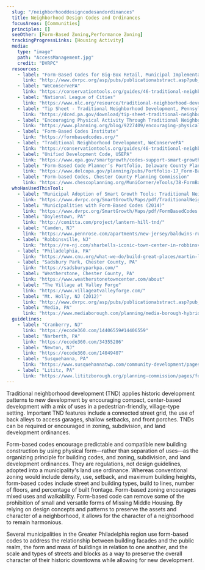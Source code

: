 ```yaml
---
  slug: "/neighborhooddesigncodesandordinances"
  title: Neighborhood Design Codes and Ordinances
  focusAreas: [Communities]
  principles: []
  seeOther: [Form-Based Zoning,Performance Zoning]
  trackingProgressLinks: [Housing Activity]
  media: 
    type: "image"
    path: "AccessManagement.jpg"
    credit: "DVRPC"
  resources: 
    - label: "Form-Based Codes for Big-Box Retail, Municipal Implementation Tool #013, DVRPC"
      link: "http://www.dvrpc.org/asp/pubs/publicationabstract.asp?pub_id=MIT013"
    - label: "WeConservePA"
      link: "https://conservationtools.org/guides/46-traditional-neighborhood-development"
    - label: "National League of Cities"
      link: "https://www.nlc.org/resource/traditional-neighborhood-development/"
    - label: "Tip Sheet - Traditional Neighborhood Development, Pennsylvania Department of Community and Economic Development (2019)"
      link: "https://dced.pa.gov/download/tip-sheet-traditional-neighborhood-development/"
    - label: "Encouraging Physical Activity Through Traditional Neighborhood Development, APA"
      link: "https://www.planning.org/blog/9227409/encouraging-physical-activity-through-traditional-neighborhood-development/"
    - label: "Form-Based Codes Institute"
      link: "https://formbasedcodes.org/"
    - label: "Traditional Neighborhood Development, WeConservePA"
      link: "https://conservationtools.org/guides/46-traditional-neighborhood-development"
    - label: "Unified Development Code, USEPA"
      link: "https://www.epa.gov/smartgrowth/codes-support-smart-growth-development#unified"
    - label: "Form-Based Code Planner’s Portfolio, Delaware County Planning Department"
      link: "https://www.delcopa.gov/planning/pubs/Portfolio-17_Form-BasedCodes.pdf"
    - label: "Form-based Codes, Chester County Planning Commission"
      link: "https://www.chescoplanning.org/MuniCorner/eTools/38-FormBasedCodes.cfm"
  whoHasUsedThisTool: 
    - label: "Municipal Adoption of Smart Growth Tools: Traditional Neighborhood Design (TND) Ordinance (2014)"
      link: "https://www.dvrpc.org/SmartGrowth/Maps/pdf/TraditionalNeighborDesignTND.pdf"
    - label: "Municipalities with Form-Based Codes (2014)"
      link: "https://www.dvrpc.org/SmartGrowth/Maps/pdf/FormBasedCodes.pdf"
    - label: "Doylestown, PA"
      link: "http://comitta.com/project/lantern-hill-tnd/"
    - label: "Camden, NJ"
      link: "https://www.pennrose.com/apartments/new-jersey/baldwins-run/"
    - label: "Robbinsville, NJ"
      link: "https://re-nj.com/sharbells-iconic-town-center-in-robbinsville-25-years-in-the-making-is-a-model-for-mixed-use/"
    - label: "Philadelphia, PA"
      link: "https://www.cnu.org/what-we-do/build-great-places/martin-luther-king-plaza"
    - label: "Sadsbury Park, Chester County, PA"
      link: "https://sadsburyparkpa.com/"
    - label: "Weatherstone, Chester County, PA"
      link: "https://www.weatherstonetowncenter.com/about"
    - label: "The Village at Valley Forge"
      link: "https://www.villageatvalleyforge.com/"
    - label: "Mt. Holly, NJ (2012)"
      link: "http://www.dvrpc.org/asp/pubs/publicationabstract.asp?pub_id=12071"
    - label: "Media, PA"
      link: "https://www.mediaborough.com/planning/media-borough-hybrid-form-based-code-project"
  guidelines: 
    - label: "Cranberry, NJ"
      link: "https://ecode360.com/14406559#14406559"
    - label: "Narberth, PA"
      link: "https://ecode360.com/34355286"
    - label: "Newton, NJ"
      link: "https://ecode360.com/14049407"
    - label: "Susquehanna, PA"
      link: "https://www.susquehannatwp.com/community-development/pages/traditional-neighborhood-development"
    - label: "Lititz, PA"
      link: "https://www.lititzborough.org/planning-commission/pages/form-based-codes"
---
```


Traditional neighborhood development (TND) applies historic development patterns to new development by encouraging compact, center-based development with a mix of uses in a pedestrian-friendly, village-type setting. Important TND features include a connected street grid, the use of back alleys to access garages, shallow setbacks, and front porches. TNDs can be required or encouraged in zoning, subdivision, and land development ordinances.

Form-based codes encourage predictable and compatible new building construction by using physical form—rather than separation of uses—as the organizing principle for building codes, and zoning, subdivision, and land development ordinances. They are regulations, not design guidelines, adopted into a municipality's land use ordinance. Whereas conventional zoning would include density, use, setback, and maximum building heights, form-based codes include street and building types, build to lines, number of floors, and percentage of built frontage. Form-based zoning encourages mixed uses and walkability. Form-based code can remove some of the prohibition of small and versatile forms of Missing Middle Housing. By relying on design concepts and patterns to preserve the assets and character of a neighborhood, it allows for the character of a neighborhood to remain harmonious.

Several municipalities in the Greater Philadelphia region use form-based codes to address the relationship between building facades and the public realm, the form and mass of buildings in relation to one another, and the scale and types of streets and blocks as a way to preserve the overall character of their historic downtowns while allowing for new development.
